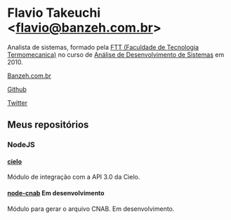 # Flavio Takeuchi <[flavio@banzeh.com.br](mailto:flavio@banzeh.com.br)>

Analista de sistemas, formado pela [FTT (Faculdade de Tecnologia Termomecanica)](http://www.cefsa.org.br/faculdade/) no curso de [Análise de Desenvolvimento de Sistemas](http://www.cefsa.org.br/faculdade/cursos-tecnologicos/ads/) em 2010.

[Banzeh.com.br](http://banzeh.com.br)

[Github](https://github.com/banzeh)

[Twitter](http://twitter.com/banzeh)



## Meus repositórios

### NodeJS

#### [cielo](https://github.com/banzeh/cielo)

Módulo de integração com a API 3.0 da Cielo.

#### [node-cnab](https://github.com/banzeh/node-cnab) Em desenvolvimento

Módulo para gerar o arquivo CNAB. Em desenvolvimento.
